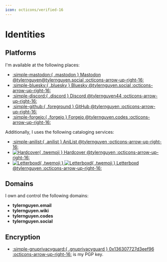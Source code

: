 ```yaml
---
icon: octicons/verified-16
---
```


# Identities

## Platforms

I'm available at the following places:

- [:simple-mastodon:{ .mastodon } Mastodon @tylernguyen@tylernguyen.social :octicons-arrow-up-right-16:](https://tylernguyen.social/@tylernguyen)
- [:simple-bluesky:{ .bluesky } Bluesky @tylernguyen.social :octicons-arrow-up-right-16:](https://bsky.app/profile/tylernguyen.social)
- [:simple-discord:{ .discord } Discord @tylernguyen44 :octicons-arrow-up-right-16:](https://discordapp.com/users/1297622229328072704)
- [:simple-github:{ .foreground } GitHub @tylernguyen :octicons-arrow-up-right-16:](https://github.com/tylernguyen)
- [:simple-forgejo:{ .forgejo } Forgejo @tylernguyen.codes :octicons-arrow-up-right-16:](https://tylernguyen.codes)

Additionally, I uses the following cataloging services:

- [:simple-anilist:{ .anilist } AniList @tylernguyen :octicons-arrow-up-right-16:](https://anilist.co/user/tylernguyen/animelist)
- [![Hardcover](https://assets.tylernguyen.wiki/logos/Hardcover.png){ .twemoji } Hardcover @tylernguyen :octicons-arrow-up-right-16:](https://hardcover.app/@tylernguyen)
- [![Letterboxd](https://assets.tylernguyen.wiki/logos/Letterboxd-light.svg#only-light){ .twemoji } ![Letterboxd](https://assets.tylernguyen.wiki/logos/Letterboxd-dark.svg#only-dark){ .twemoji } Letterboxd @tylernguyen :octicons-arrow-up-right-16:](https://letterboxd.com/tylernguyen)

## Domains

I own and control the following domains:

- __tylernguyen.email__
- __tylernguyen.wiki__
- __tylernguyen.codes__
- __tylernguyen.social__

## Encryption

- [:simple-gnuprivacyguard:{ .gnuprivacyguard } 0x136307727d3eef96 :octicons-arrow-up-right-16:](https://github.com/tylernguyen.gpg) is my PGP key.
